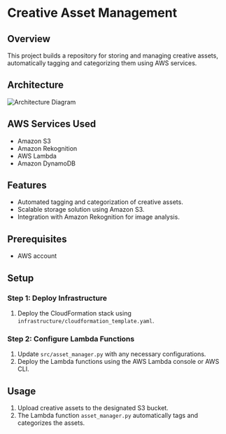 # Creative Asset Management

## Overview
This project builds a repository for storing and managing creative assets, automatically tagging and categorizing them using AWS services.

## Architecture
![Architecture Diagram](diagrams/architecture_diagram.png)

## AWS Services Used
- Amazon S3
- Amazon Rekognition
- AWS Lambda
- Amazon DynamoDB

## Features
- Automated tagging and categorization of creative assets.
- Scalable storage solution using Amazon S3.
- Integration with Amazon Rekognition for image analysis.

## Prerequisites
- AWS account

## Setup

### Step 1: Deploy Infrastructure
1. Deploy the CloudFormation stack using `infrastructure/cloudformation_template.yaml`.

### Step 2: Configure Lambda Functions
1. Update `src/asset_manager.py` with any necessary configurations.
2. Deploy the Lambda functions using the AWS Lambda console or AWS CLI.

## Usage
1. Upload creative assets to the designated S3 bucket.
2. The Lambda function `asset_manager.py` automatically tags and categorizes the assets.


